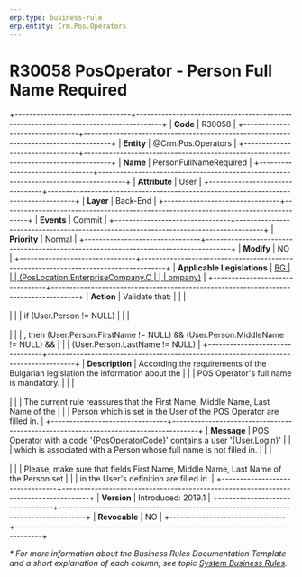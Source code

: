 ```yaml
---
erp.type: business-rule
erp.entity: Crm.Pos.Operators
---
```


# R30058 PosOperator - Person Full Name Required
+--------------------------------+-------------------------------------------------------------------------------------+
| **Code**                       | R30058                                                                              |
+--------------------------------+-------------------------------------------------------------------------------------+
| **Entity**                     | @Crm.Pos.Operators                                                                  |
+--------------------------------+-------------------------------------------------------------------------------------+
| **Name**                       | PersonFullNameRequired                                                              |
+--------------------------------+-------------------------------------------------------------------------------------+
| **Attribute**                  | User                                                                                |
+--------------------------------+-------------------------------------------------------------------------------------+
| **Layer**                      | Back-End                                                                            |
+--------------------------------+-------------------------------------------------------------------------------------+
| **Events**                     | Commit                                                                              |
+--------------------------------+-------------------------------------------------------------------------------------+
| **Priority**                   | Normal                                                                              |
+--------------------------------+-------------------------------------------------------------------------------------+
| **Modify**                     | NO                                                                                  |
+--------------------------------+-------------------------------------------------------------------------------------+
| **Applicable Legislations**    | [BG                                                                                 |
|                                | (PosLocation.EnterpriseCompany.C                                                    |
|                                | ompany)](xref:applicable-legislations)                                              |
+--------------------------------+-------------------------------------------------------------------------------------+
| **Action**                     | Validate that:                                                                      |
|                                | <br/><br/>                                                                          |
|                                | if (User.Person != NULL)                                                            |
|                                | <br/><br/>                                                                          |
|                                | , then (User.Person.FirstName != NULL) && (User.Person.MiddleName != NULL) &&       |
|                                | (User.Person.LastName != NULL)                                                      |
+--------------------------------+-------------------------------------------------------------------------------------+
| **Description**                | According the requirements of the Bulgarian legislation the information about the   |
|                                | POS Operator\'s full name is mandatory.                                             |
|                                | <br/><br/>                                                                          |
|                                | The current rule reassures that the First Name, Middle Name, Last Name of the       |
|                                | Person which is set in the User of the POS Operator are filled in.                  |
+--------------------------------+-------------------------------------------------------------------------------------+
| **Message**                    | POS Operator with a code \'{PosOperatorCode}\' contains a user \'{User.Login}\'     |
|                                | which is associated with a Person whose full name is not filled in.                 |
|                                | <br/><br/>                                                                          |
|                                | Please, make sure that fields First Name, Middle Name, Last Name of the Person set  |
|                                | in the User\'s definition are filled in.                                            |
+--------------------------------+-------------------------------------------------------------------------------------+
| **Version**                    | Introduced: 2019.1                                                                  |
+--------------------------------+-------------------------------------------------------------------------------------+
| **Revocable**                  | NO                                                                                  |
+--------------------------------+-------------------------------------------------------------------------------------+

*\* For more information about the Business Rules Documentation Template and a short explanation of each column, see
topic [System Business Rules](../templates/template-description-system-business-rules.md).*
